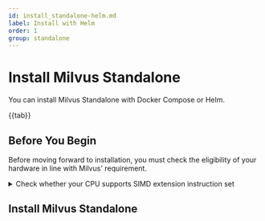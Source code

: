 ```yaml
---
id: install_standalone-helm.md
label: Install with Helm 
order: 1
group: standalone
---
```


# Install Milvus Standalone
You can install Milvus Standalone with Docker Compose or Helm.

{{tab}}

## Before You Begin

Before moving forward to installation, you must check the eligibility of your hardware in line with Milvus' requirement.


<details><summary>Check whether your CPU supports SIMD extension instruction set</summary>

{{fragments/cpu_support.md}}
</details>


## Install Milvus Standalone

